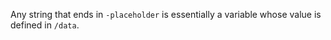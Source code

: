 Any string that ends in ```-placeholder``` is essentially a variable whose value is defined in ```/data```.